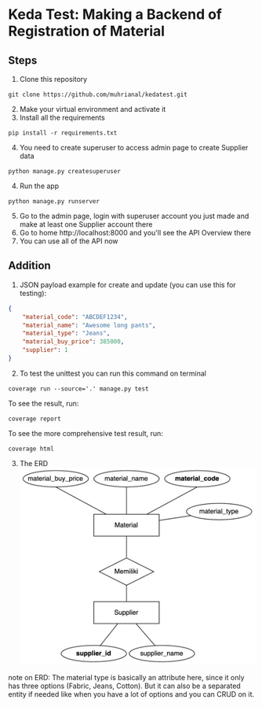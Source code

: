 # Keda Test: Making a Backend of Registration of Material

## Steps

1. Clone this repository
```
git clone https://github.com/muhrianal/kedatest.git
```
2. Make your virtual environment and activate it
3. Install all the requirements
```
pip install -r requirements.txt
```
4. You need to create superuser to access admin page to create Supplier data
```
python manage.py createsuperuser
```
4. Run the app
```
python manage.py runserver
```
5. Go to the admin page, login with superuser account you just made and make at least one Supplier account there
6. Go to home http://localhost:8000 and you'll see the API Overview there
7. You can use all of the API now


## Addition

1. JSON payload example for create and update (you can use this for testing):
```json
{
    "material_code": "ABCDEF1234",
    "material_name": "Awesome long pants",
    "material_type": "Jeans",
    "material_buy_price": 385000,
    "supplier": 1
}
```

2. To test the unittest you can run this command on terminal
```
coverage run --source='.' manage.py test
```

To see the result, run:
```
coverage report
```

To see the more comprehensive test result, run:
```
coverage html
```

3. The ERD 
![ERD](./erd_db.jpg "ERD for Database")

note on ERD: The material type is basically an attribute here, since it only has three options (Fabric, Jeans, Cotton). But it can also be a separated entity if needed like when you have a lot of options and you can CRUD on it.